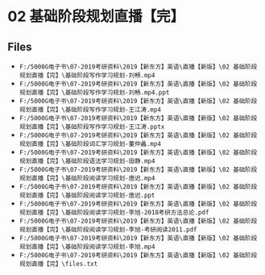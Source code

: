# 02 基础阶段规划直播【完】

## Files

- `F:/5000G电子书\07-2019考研资料\2019【新东方】英语\直播【新版】\02 基础阶段规划直播【完】\基础阶段写作学习规划-刘畅.mp4`
- `F:/5000G电子书\07-2019考研资料\2019【新东方】英语\直播【新版】\02 基础阶段规划直播【完】\基础阶段写作学习规划-刘畅.mp4.ppt`
- `F:/5000G电子书\07-2019考研资料\2019【新东方】英语\直播【新版】\02 基础阶段规划直播【完】\基础阶段写作学习规划-王江涛.mp4`
- `F:/5000G电子书\07-2019考研资料\2019【新东方】英语\直播【新版】\02 基础阶段规划直播【完】\基础阶段写作学习规划-王江涛.pptx`
- `F:/5000G电子书\07-2019考研资料\2019【新东方】英语\直播【新版】\02 基础阶段规划直播【完】\基础阶段词汇学习规划-董仲蠡.mp4`
- `F:/5000G电子书\07-2019考研资料\2019【新东方】英语\直播【新版】\02 基础阶段规划直播【完】\基础阶段语法学习规划-田静.mp4`
- `F:/5000G电子书\07-2019考研资料\2019【新东方】英语\直播【新版】\02 基础阶段规划直播【完】\基础阶段阅读学习规划-唐迟.mp4`
- `F:/5000G电子书\07-2019考研资料\2019【新东方】英语\直播【新版】\02 基础阶段规划直播【完】\基础阶段阅读学习规划-唐迟.ppt`
- `F:/5000G电子书\07-2019考研资料\2019【新东方】英语\直播【新版】\02 基础阶段规划直播【完】\基础阶段阅读学习规划-李旭-2018考研方法总论.pdf`
- `F:/5000G电子书\07-2019考研资料\2019【新东方】英语\直播【新版】\02 基础阶段规划直播【完】\基础阶段阅读学习规划-李旭-考研阅读2011.pdf`
- `F:/5000G电子书\07-2019考研资料\2019【新东方】英语\直播【新版】\02 基础阶段规划直播【完】\基础阶段阅读学习规划-李旭.mp4`
- `F:/5000G电子书\07-2019考研资料\2019【新东方】英语\直播【新版】\02 基础阶段规划直播【完】\files.txt`
